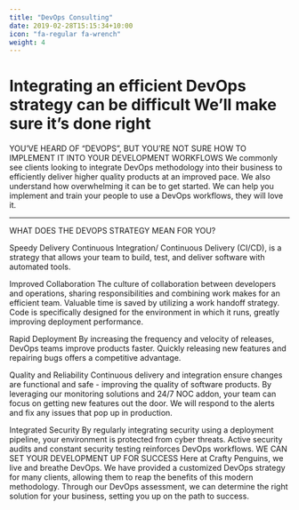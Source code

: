 ```yaml
---
title: "DevOps Consulting"
date: 2019-02-28T15:15:34+10:00
icon: "fa-regular fa-wrench"
weight: 4
---
```


# Integrating an efficient DevOps strategy can be difficult We’ll make sure it’s done right

YOU’VE HEARD OF “DEVOPS”, BUT YOU’RE NOT SURE HOW TO IMPLEMENT IT INTO YOUR DEVELOPMENT WORKFLOWS
We commonly see clients looking to integrate DevOps methodology into their business to efficiently deliver higher quality products at an improved pace. We also understand how overwhelming it can be to get started. We can help you implement and train your people to use a DevOps workflows, they will love it.

---
WHAT DOES THE DEVOPS STRATEGY MEAN FOR YOU?

Speedy Delivery
Continuous Integration/ Continuous Delivery (CI/CD), is a strategy that allows your team to build, test, and deliver software with automated tools.

Improved Collaboration
The culture of collaboration between developers and operations, sharing responsibilities and combining work makes for an efficient team.
Valuable time is saved by utilizing a work handoff strategy.
Code is specifically designed for the environment in which it runs, greatly improving deployment performance.

Rapid Deployment
By increasing the frequency and velocity of releases, DevOps teams improve products faster.
Quickly releasing new features and repairing bugs offers a competitive advantage.

Quality and Reliability
Continuous delivery and integration ensure changes are functional and safe - improving the quality of software products.
By leveraging our monitoring solutions and 24/7 NOC addon, your team can focus on getting new features out the door. We will respond to the alerts and fix any issues that pop up in production.

Integrated Security
By regularly integrating security using a deployment pipeline, your environment is protected from cyber threats.
Active security audits and constant security testing reinforces DevOps workflows.
WE CAN SET YOUR DEVELOPMENT UP FOR SUCCESS
Here at Crafty Penguins, we live and breathe DevOps. We have provided a customized DevOps strategy for many clients, allowing them to reap the benefits of this modern methodology. Through our DevOps assessment, we can determine the right solution for your business, setting you up on the path to success.